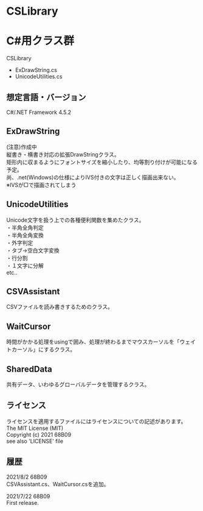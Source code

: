 # CSLibrary
C#用クラス群
======================
CSLibrary  
 + ExDrawString.cs  
 + UnicodeUtilities.cs  
  
想定言語・バージョン
------
C#/.NET Framework 4.5.2  
  
ExDrawString
------
(注意)作成中  
縦書き・横書き対応の拡張DrawStringクラス。  
矩形内に収まるようにフォントサイズを縮小したり、均等割り付けが可能になる予定。  
尚、.net(Windows)の仕様によりIVS付きの文字は正しく描画出来ない。  
※IVSが□で描画されてしまう  
  
UnicodeUtilities
------
Unicode文字を扱う上での各種便利関数を集めたクラス。  
・半角全角判定  
・半角全角変換  
・外字判定  
・タブ→空白文字変換  
・行分割  
・１文字に分解  
etc..  

CSVAssistant
------
CSVファイルを読み書きするためのクラス。  

WaitCursor
------
時間がかかる処理をusingで囲み、処理が終わるまでマウスカーソルを「ウェイトカーソル」にするクラス。  

SharedData
------
共有データ、いわゆるグローバルデータを管理するクラス。  
  
ライセンス
------
ライセンスを適用するファイルにはライセンスについての記述があります。   
The MIT License (MIT)  
Copyright (c) 2021 68B09  
see also 'LICENSE' file  
  
履歴
-----
2021/8/2 68B09  
CSVAssistant.cs、WaitCursor.csを追加。  
  
2021/7/22 68B09  
First release.
